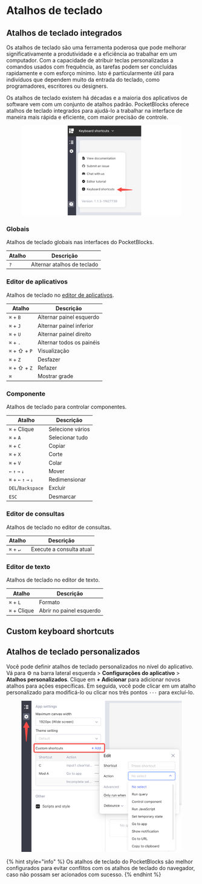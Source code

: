 # Atalhos de teclado

## Atalhos de teclado integrados

Os atalhos de teclado são uma ferramenta poderosa que pode melhorar significativamente a produtividade e a eficiência ao trabalhar em um computador. Com a capacidade de atribuir teclas personalizadas a comandos usados ​​com frequência, as tarefas podem ser concluídas rapidamente e com esforço mínimo. Isto é particularmente útil para indivíduos que dependem muito da entrada do teclado, como programadores, escritores ou designers.

Os atalhos de teclado existem há décadas e a maioria dos aplicativos de software vem com um conjunto de atalhos padrão. PocketBlocks oferece atalhos de teclado integrados para ajudá-lo a trabalhar na interface de maneira mais rápida e eficiente, com maior precisão de controle.

<figure><img src="../.gitbook/assets/build-apps/keyboard-shortcuts/01.png" alt=""><figcaption></figcaption></figure>

### Globais

Atalhos de teclado globais nas interfaces do PocketBlocks.

| Atalho | Descrição                   |
| ------ | --------------------------- |
| `?`    | Alternar atalhos de teclado |

### Editor de aplicativos

Atalhos de teclado no [editor de aplicativos](keyboard-shortcuts.md#app-editor).

| Atalho        | Descrição                 |
| ------------- | ------------------------- |
| `⌘` + `B`     | Alternar painel esquerdo  |
| `⌘` + `J`     | Alternar painel inferior  |
| `⌘` + `U`     | Alternar painel direito   |
| `⌘` + `.`     | Alternar todos os painéis |
| `⌘` + ⇧ + `P` | Visualização              |
| `⌘` + `Z`     | Desfazer                  |
| `⌘` + ⇧ + `Z` | Refazer                   |
| `⌘`           | Mostrar grade             |

### Componente

Atalhos de teclado para controlar componentes.

| Atalho                | Descrição        |
| --------------------- | ---------------- |
| `⌘` + Clique          | Selecione vários |
| `⌘` + `A`             | Selecionar tudo  |
| `⌘` + `C`             | Copiar           |
| `⌘` + `X`             | Corte            |
| `⌘` + `V`             | Colar            |
| `←` `↑` `→` `↓`       | Mover            |
| `⌘` + `←` `↑` `→` `↓` | Redimensionar    |
| `DEL`/`Backspace`     | Excluir          |
| `ESC`                 | Desmarcar        |

### Editor de consultas

Atalhos de teclado no editor de consultas.

| Atalho    | Descrição                |
| --------- | ------------------------ |
| `⌘` + `↵` | Execute a consulta atual |

### Editor de texto

Atalhos de teclado no editor de texto.

| Atalho       | Descrição                |
| ------------ | ------------------------ |
| `⌘` + `L`    | Formato                  |
| `⌘` + Clique | Abrir no painel esquerdo |

## Custom keyboard shortcuts

## Atalhos de teclado personalizados

Você pode definir atalhos de teclado personalizados no nível do aplicativo. Vá para ⚙️ na barra lateral esquerda > **Configurações do aplicativo** > **Atalhos personalizados**. Clique em **+ Adicionar** para adicionar novos atalhos para ações específicas. Em seguida, você pode clicar em um atalho personalizado para modificá-lo ou clicar nos três pontos `···` para excluí-lo.

<figure><img src="../.gitbook/assets/build-apps/keyboard-shortcuts/02.png" alt=""><figcaption></figcaption></figure>

{% hint style="info" %}
Os atalhos de teclado do PocketBlocks são melhor configurados para evitar conflitos com os atalhos de teclado do navegador, caso não possam ser acionados com sucesso.
{% endhint %}
